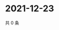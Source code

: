# 2021-12-23

共 0 条

<!-- BEGIN WEIBO -->
<!-- 最后更新时间 Thu Dec 23 2021 00:22:50 GMT+0800 (China Standard Time) -->

<!-- END WEIBO -->
